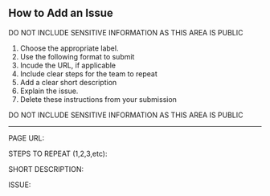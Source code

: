 ## How to Add an Issue

DO NOT INCLUDE SENSITIVE INFORMATION AS THIS AREA IS PUBLIC

1. Choose the appropriate label.
2. Use the following format to submit
3. Incude the URL, if applicable
4. Include clear steps for the team to repeat
5. Add a clear short description
6. Explain the issue.
7. Delete these instructions from your submission

DO NOT INCLUDE SENSITIVE INFORMATION AS THIS AREA IS PUBLIC

------------------

PAGE URL: 

STEPS TO REPEAT (1,2,3,etc):

SHORT DESCRIPTION:

ISSUE:
